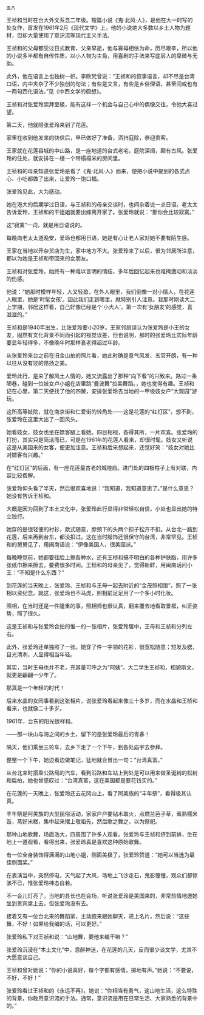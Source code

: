     五八 

   王祯和当时在台大外文系念二年级。短篇小说《鬼·北风·人》，是他在大一时写的处女作，首发在1961年2月《现代文学》上。他的小说绝大多数以乡土人物为题材，但却大量使用了意识流等现代主义手法。

   王祯和的父母都受过日式教育，父亲早逝，他与寡母相依为命，历尽艰辛，所以他的小说多半都有自传性质，以小人物为主角，用喜剧的手法来写底层人的卑微与无助。

   此外，他在语言上也独树一帜。李欧梵曾说：“王祯和的叙事语言，却不尽是台湾口语，内中夹杂了不少独创的句法；有些是文言，有些是乡俗俚语，甚至间或也有一两句西化语法。”见《中西文学的徊想》。

   王祯和对张爱玲崇拜至极，能有这样一个机会与自己心中的偶像交往，令他大喜过望。

   第二天，他就陪张爱玲来到了花莲。

   家里在收到他发来的快信后，早已做好了准备，洒扫庭除，恭迎贵客。

   王家就在花莲县城的中山路，是一座地道的台式老宅，庭院深阔，颇有古风。张爱玲的住处，就安排在一楼一个带榻榻米的房间里。

   王祯和的母亲知道张爱玲是看了《鬼·北风·人》而来，便把小说中提到的各式点心、小吃都做了出来，让爱玲一饱口福。

   张爱玲见此，大为感动。

   她在港大的后期学过日语，与王祯和的母亲交谈时，也间杂着说一点日语。老太太告诉爱玲，王祯和的干姐姐就要出嫁离开家了。张爱玲就说：“那你会比较寂寞。”

   这“寂寞”一词，就是用日语说的。

   每晚向老太太道晚安，爱玲也都用日语，她是有心让老人家对她不要有陌生感。

   王家在当地以开杂货店为生，家中地方不大。张爱玲来了以后，很为邻居所注意，都以为她是王祯和带回来的女朋友。

   王祯和对张爱玲，始终有一种难以言明的情结，多年后回忆起来也难掩激动和淡淡的伤感。

   他说：“她那时模样年轻，人又轻盈，在外人眼里，我们倒像一对小情人，在花莲人眼里，她是‘时髦女孩’。因此我们走到哪里，就特别引人注意。我那时刚读大二上学期，邻居这样看，自己好像已经是个‘小大人’，第一次有‘女朋友’的感觉，喜滋滋的。”

   王祯和是1940年出生，比张爱玲要小20岁。王家邻居误认为张爱玲是小王的女友，固然有文化背景不同而引起的视觉误差，但也说明，那时的张爱玲比实际年龄要显年轻得多，不像晚年时那样衰老得超过年龄。

   从张爱玲来台之前在旧金山拍的照片看，她此时确是意气风发、五官开朗，有一种以往从没有过的昂扬之美。

   爱玲此行，是来了解风土人情的，她又流露出了那种“向下看”的兴致来。路过一条陋巷，碰到一位妓女卢小姐在店里跳“曼波舞”拉美舞蹈。，她也觉得有趣。王祯和记在心里，第二天便找了他的四舅，安排张爱玲去当地的一甲级妓女户“大观园”游玩。

   这所高等妓院，就在南京街和仁爱街的转角处——这是花莲的“红灯区”。想不到，张爱玲在这里大出了一回风头。

   她看妓女，妓女也坐在嫖客腿上看她。四目相视，各得其所，一片欢喜。张爱玲的打扮，其实只是简洁而已，可是在1961年的花莲人看来，却很时髦。妓女又听说这是从美国来的女客，便更加注意。王祯和后来想起来，还觉好笑：“妓女对她比对嫖客有兴趣。”

   在“红灯区”的后面，有一座花莲最古老的城隍庙。进门处的四根柱子上有对联，内容比较费解。

   张爱玲仰头看了半天，然后很欢喜地说：“我知道，我知道意思了。”是什么意思？她没有告诉王桢和。

   大概是因为回到了本土文化中，张爱玲此行显得非常轻松自信，小处也显出她的特立独行。

   她穿的是很轻便的衬衫，款式随意，脖颈下的头两个扣子松开不扣。从台北一路到花莲，后来再到台东，都没扣过。这在当时服饰还很保守的台湾，非常罕见。王桢和的舅舅见了，用闽南话说：“伊像美国人，很美国派。”

   每晚睡觉前，她都要往脸上擦各种水，还有王桢和搞不明白的各种护肤脂，用许多张纸巾擦来擦去，要费很多时间。王桢和的母亲见了，觉得新鲜，用闽南话问小王：“不知是什么东西？”

   到花莲的当天晚上，张爱玲、王桢和与王母一起去附近的“金茂照相馆”，照了一张相以资纪念。就这，张爱玲也不马虎，照相前足足用了一个多小时化妆。

   照相，在当时还是一件隆重的事，照相师也很认真，翻来覆去地看取景框，纠正姿势，照了很久。

   这是王祯和与张爱玲合拍的惟一的一张相片，张爱玲居中，王母和王祯和分列左右。

   此外，张爱玲还单独照了一张。她穿了件一字领的花衫，很宽松随意；短发及腮，目光清冽，人显得相当年轻。

   其实，当时王母也并不老，充其量可呼之为“阿姨”。大二学生王祯和，相貌斯文，就更是翩翩一少年了。

   那真是一个年轻的时代！

   后来水晶的女同事看到这张相片，说张爱玲看起来像三十多岁，而在水晶和王桢和看来，也就像二十多岁。

   1961年，台东的阳光很祥和。

   ——那一块山与海之间的乡土，留下的是张爱玲最后的青春！

   隔天，他们乘坐三轮车，去乡下走了一个下午，到各处庙宇去参拜。

   整整一个下午，她边看边做笔记，猛地就会冒出一句：“台湾真富。”

   从台北来时搭乘公路局的汽车，看到沿路和车站上到处是可以用来做圣诞树的松树和扁柏，她也曾感叹过：“台湾真富，这在美国都是要花钱买的。”

   在花莲的一天晚上，张爱玲还去花冈山上，看了阿美族的“丰年祭”，看得极其认真。

   丰年祭是阿美族的大型民俗活动，家家户户要钻木取火，点燃兰芭子草，煮熟糯米饭，蒸好米糕，集中起来摆上敬祖先，然后歌之舞之，以为祭祀。

   那种山地歌舞，场面浩大，四周围了许多人观看。张爱玲与王祯和挤到前排，坐在地上一道观看，看得出来，张爱玲真是喜欢这种原始歌舞。

   有一位全身装饰得满满的山地小姐，侧面美极了，张爱玲赞道：“她可以当选为最佳侧面奖。”

   在表演当中，突然停电，天气起了大风，场地上飞沙走石，鬼影憧憧，观众们都惊骇不已，惟张爱玲神态自若。

   不一会儿灯亮了。当地的县长也在会场，听说张爱玲是美国来的，非常热情地邀她坐到贵宾席上去，但张爱玲没有去。

   接着又有一位台北来的舞蹈家，主动跑来跟她聊天，递上名片，然后说：“这些舞，不好！如果给我编的话，可以更好。”

   张爱玲私下对王祯和说：“山地舞，要他来编干嘛？”

   张爱玲沉浸在“本土文化”中，意醉神迷，在花莲的几天，反而很少谈文学，尤其不大愿意谈自己。

   王祯和曾对她说：“你的小说真好，每个字都有感情，掷地有声。”她说：“不要说，不好，不好！”

   张爱玲看过王祯和的《永远不再》，她说：“你相当有勇气，这山地生活，这么特殊的背景，你敢用意识流的手法。通常，意识流是用在日常生活、大家熟悉的背景中的。”

